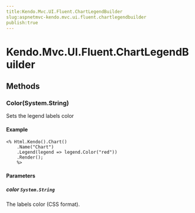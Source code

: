 ```yaml
---
title:Kendo.Mvc.UI.Fluent.ChartLegendBuilder
slug:aspnetmvc-kendo.mvc.ui.fluent.chartlegendbuilder
publish:true
---
```


# Kendo.Mvc.UI.Fluent.ChartLegendBuilder

## Methods

### Color(System.String)
Sets the legend labels color

#### Example
    <% Html.Kendo().Chart()
        .Name("Chart")
        .Legend(legend => legend.Color("red"))
        .Render();
        %>

#### Parameters

##### color `System.String`
The labels color (CSS format).